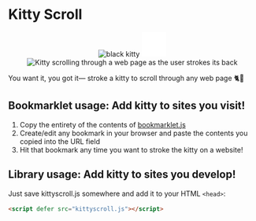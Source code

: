 # Kitty Scroll

<div align="center">
  <img src="https://user-images.githubusercontent.com/5785323/81567028-12c34a80-93df-11ea-89b3-4b401aa7cfe6.png" alt="black kitty">
  <img width="50px" src="https://raw.githubusercontent.com/hiloki/spacer/master/spacer.gif" aria-hidden="true">
  <img src="https://raw.githubusercontent.com/ronvoluted/kittyScroll/main/kittyScroll.gif" alt="Kitty scrolling through a web page as the user strokes its back"> 
</div>

You want it, you got it— stroke a kitty to scroll through any web page 🐈🤚

## Bookmarklet usage: Add kitty to sites you visit!

1. Copy the entirety of the contents of [bookmarklet.js](https://raw.githubusercontent.com/ronvoluted/kittyscroll/master/bookmarklet.js)
2. Create/edit any bookmark in your browser and paste the contents you copied into the URL field
3. Hit that bookmark any time you want to stroke the kitty on a website!

## Library usage: Add kitty to sites you develop!

Just save kittyscroll.js somewhere and add it to your HTML `<head>`:

```html
<script defer src="kittyscroll.js"></script>
```
